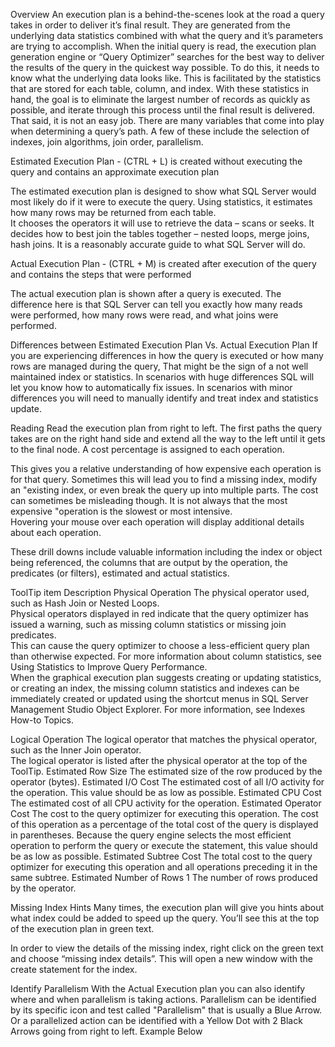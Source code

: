 Overview 
An execution plan is a behind-the-scenes look at the road a query takes in order to deliver it’s final result. They are generated from the underlying data statistics combined with what the query and it’s parameters are trying to accomplish. When the initial query is read, the execution plan generation engine or “Query Optimizer” searches for the best way to deliver the results of the query in the quickest way possible. To do this, it needs to know what the underlying data looks like. This is facilitated by the statistics that are stored for each table, column, and index. With these statistics in hand, the goal is to eliminate the largest number of records as quickly as possible, and iterate through this process until the final result is delivered. That said, it is not an easy job. There are many variables that come into play when determining a query’s path. A few of these include the selection of indexes, join algorithms, join order, parallelism. 
 
Estimated Execution Plan - (CTRL + L) 
is created without executing the query and contains an approximate execution plan 
 
The estimated execution plan is designed to show what SQL Server would most likely do if it were to execute the query. Using statistics, it estimates how many rows may be returned from each table.  
It chooses the operators it will use to retrieve the data – scans or seeks. It decides how to best join the tables together – nested loops, merge joins, hash joins. It is a reasonably accurate guide to what SQL Server will do.  
 
Actual Execution Plan - (CTRL + M) 
is created after execution of the query and contains the steps that were performed 
 
The actual execution plan is shown after a query is executed. The difference here is that SQL Server can tell you exactly how many reads were performed, how many rows were read, and what joins were performed. 
 
Differences between Estimated Execution Plan Vs. Actual Execution Plan 
If you are experiencing differences in how the query is executed or how many rows are managed during the query, 
That might be the sign of a not well maintained index or statistics. 
In scenarios with huge differences SQL will let you know how to automatically fix issues. 
In scenarios with minor differences you will need to manually identify and treat index and statistics update. 
 
Reading 
Read the execution plan from right to left. The first paths the query takes are on the right hand side and extend all the way to the left until it gets to the final node. A cost percentage is assigned to each operation. 
 
This gives you a relative understanding of how expensive each operation is for that query. Sometimes this will lead you to find a missing index, modify an "existing index, or even break the query up into multiple parts. The cost can sometimes be misleading though. It is not always that the most expensive "operation is the slowest or most intensive.  
Hovering your mouse over each operation will display additional details about each operation. 
 
These drill downs include valuable information including the index or object being referenced, the columns that are output by the operation, the predicates (or filters), estimated and actual statistics.  
 
ToolTip item 	Description 
Physical Operation 	The physical operator used, such as Hash Join or Nested Loops.  
Physical operators displayed in red indicate that the query optimizer has issued a warning, such as missing column statistics or missing join predicates.  
This can cause the query optimizer to choose a less-efficient query plan than otherwise expected. For more information about column statistics, see Using Statistics to Improve Query Performance.  
When the graphical execution plan suggests creating or updating statistics, or creating an index, the missing column statistics and indexes can be immediately created or updated using the shortcut menus in SQL Server Management Studio Object Explorer. For more information, see Indexes How-to Topics. 

Logical Operation 	The logical operator that matches the physical operator, such as the Inner Join operator.  
The logical operator is listed after the physical operator at the top of the ToolTip. 
Estimated Row Size 	The estimated size of the row produced by the operator (bytes). 
Estimated I/O Cost 	The estimated cost of all I/O activity for the operation. This value should be as low as possible. 
Estimated CPU Cost 	The estimated cost of all CPU activity for the operation. 
Estimated Operator Cost 	The cost to the query optimizer for executing this operation. The cost of this operation as a percentage of the total cost of the query is displayed in parentheses. Because the query engine selects the most efficient operation to perform the query or execute the statement, this value should be as low as possible. 
Estimated Subtree Cost 	The total cost to the query optimizer for executing this operation and all operations preceding it in the same subtree. 
Estimated Number of Rows 1 	The number of rows produced by the operator. 
 
Missing Index Hints 
Many times, the execution plan will give you hints about what index could be added to speed up the query. You’ll see this at the top of the execution plan in green text. 
 
In order to view the details of the missing index, right click on the green text and choose “missing index details”. This will open a new window with the create statement for the index. 
 
Identify Parallelism 
With the Actual Execution plan you can also identify where and when parallelism is taking actions. 
Parallelism can be identified by its specific icon and test called "Parallelism" that is usually a Blue Arrow. 
Or a parallelized action can be identified with a Yellow Dot with 2 Black Arrows going from right to left. 
Example Below 
 

